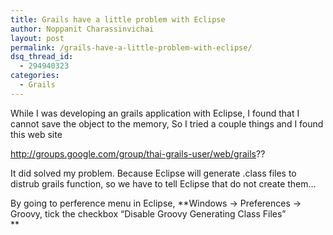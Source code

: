 ```yaml
---
title: Grails have a little problem with Eclipse
author: Noppanit Charassinvichai
layout: post
permalink: /grails-have-a-little-problem-with-eclipse/
dsq_thread_id:
  - 294940323
categories:
  - Grails
---
```

While I was developing an grails application with Eclipse, I found that I cannot save the object to the memory, So I tried a couple things and I found this web site

<http://groups.google.com/group/thai-grails-user/web/grails>??

It did solved my problem. Because Eclipse will generate .class files to distrub grails function, so we have to tell Eclipse that do not create them&#8230;

By going to perference menu in Eclipse, **Windows -> Preferences -> Groovy, tick the checkbox &#8220;Disable Groovy Generating Class Files&#8221;  
**